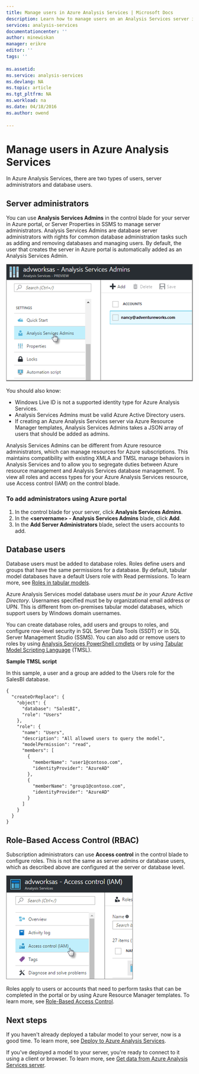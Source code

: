 ```yaml
---
title: Manage users in Azure Analysis Services | Microsoft Docs
description: Learn how to manage users on an Analysis Services server in Azure.
services: analysis-services
documentationcenter: ''
author: minewiskan
manager: erikre
editor: ''
tags: ''

ms.assetid: 
ms.service: analysis-services
ms.devlang: NA
ms.topic: article
ms.tgt_pltfrm: NA
ms.workload: na
ms.date: 04/18/2016
ms.author: owend

---
```

# Manage users in Azure Analysis Services
In Azure Analysis Services, there are two types of users, server administrators and database users. 

## Server administrators
You can use **Analysis Services Admins** in the control blade for your server in Azure portal, or Server Properties in SSMS to manage server administrators. Analysis Services Admins are database server administrators with rights for common database administration tasks such as adding and removing databases and managing users. By default, the user that creates the server in Azure portal is automatically added as an Analysis Services Admin.

![Server Admins in Azure portal](./media/analysis-services-manage-users/aas-manage-users-admins.png)

You should also know:

* Windows Live ID is not a supported identity type for Azure Analysis Services.  
* Analysis Services Admins must be valid Azure Active Directory users.
* If creating an Azure Analysis Services server via Azure Resource Manager templates, Analysis Services Admins takes a JSON array of users that should be added as admins.

Analysis Services Admins can be different from Azure resource administrators, which can manage resources for Azure subscriptions. This maintains compatibility with existing XMLA and TMSL manage behaviors in Analysis Services and to allow you to segregate duties between Azure resource management and Analysis Services database management. To view all roles and access types for your Azure Analysis Services resource, use Access control (IAM) on the control blade.

### To add administrators using Azure portal
1. In the control blade for your server, click **Analysis Services Admins**.
2. In the **\<servername> - Analysis Services Admins** blade, click **Add**.
3. In the **Add Server Administrators** blade, select the users accounts to add.

## Database users
Database users must be added to database roles. Roles define users and groups that have the same permissions for a database. By default, tabular model databases have a default Users role with Read permissions. To learn more, see [Roles in tabular models](https://msdn.microsoft.com/library/hh213165.aspx).

Azure Analysis Services model database users *must be in your Azure Active Directory*. Usernames specified must be by organizational email address or UPN. This is different from on-premises tabular model databases, which support users by Windows domain usernames. 

You can create database roles, add users and groups to roles, and configure row-level security in SQL Server Data Tools (SSDT) or in SQL Server Management Studio (SSMS). You can also add or remove users to roles by using [Analysis Services PowerShell cmdlets](https://msdn.microsoft.com/library/hh758425.aspx) or by using [Tabular Model Scripting Language](https://msdn.microsoft.com/library/mt614797.aspx) (TMSL).

**Sample TMSL script**

In this sample, a user and a group are added to the Users role for the SalesBI database.

```
{
  "createOrReplace": {
    "object": {
      "database": "SalesBI",
      "role": "Users"
    },
    "role": {
      "name": "Users",
      "description": "All allowed users to query the model",
      "modelPermission": "read",
      "members": [
        {
          "memberName": "user1@contoso.com",
          "identityProvider": "AzureAD"
        },
        {
          "memberName": "group1@contoso.com",
          "identityProvider": "AzureAD"
        }
      ]
    }
  }
}
```

## Role-Based Access Control (RBAC)

Subscription administrators can use **Access control** in the control blade to configure roles. This is not the same as server admins or database users, which as described above are configured at the server or database level. 

![Access control in Azure portal](./media/analysis-services-manage-users/aas-manage-users-rbac.png)

Roles apply to users or accounts that need to perform tasks that can be completed in the portal or by using Azure Resource Manager templates. To learn more, see [Role-Based Access Control](../active-directory/role-based-access-control-what-is.md).

## Next steps
If you haven't already deployed a tabular model to your server, now is a good time. To learn more, see [Deploy to Azure Analysis Services](analysis-services-deploy.md).

If you've deployed a model to your server, you're ready to connect to it using a client or browser. To learn more, see [Get data from Azure Analysis Services server](analysis-services-connect.md).

